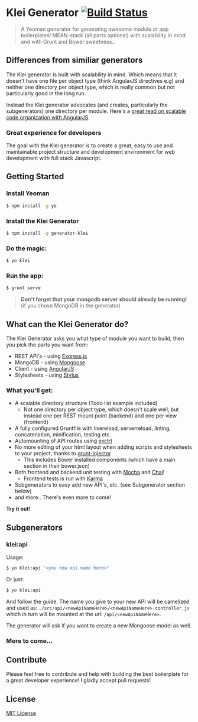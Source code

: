 # Klei Generator [![Build Status](https://secure.travis-ci.org/klei-dev/generator-klei.png?branch=master)](https://travis-ci.org/klei-dev/generator-klei)

> A Yeoman generator for generating awesome module or app boilerplates! MEAN-stack (all parts optional) with scalability in mind and with Grunt and Bower sweetness..

## Differences from similiar generators

The Klei generator is built with scalability in mind. Which means that it doesn't have one file per object type (think AngularJS directives e.g) and neither one directory per object type, which is really common but not particularly good in the long run.

Instead the Klei generator advocates (and creates, particularly the subgenerators) one directory per module. Here's a [great read on scalable code organization with AngularJS](https://medium.com/opinionated-angularjs/9f01b594bf06).

### Great experience for developers

The goal with the Klei generator is to create a great, easy to use and maintainable project structure and development environment for web development with full stack Javascript.

## Getting Started

### Install Yeoman

```bash
$ npm install -g yo
```

### Install the Klei Generator

```bash
$ npm install -g generator-klei
```

### Do the magic:

```bash
$ yo klei
```

### Run the app:

```bash
$ grunt serve
```
> **Don't forget that your mongodb server should already be running!** (if you chose MongoDB in the generator)

## What can the Klei Generator do?

The Klei Generator asks you what type of module you want to build, then you pick the parts you want from:

* REST API's - using [Express.js](http://expressjs.com)
* MongoDB - using [Mongoose](http://mongoosejs.com)
* Client - using [AngularJS](http://angularjs.org)
* Stylesheets - using [Stylus](http://learnboost.github.io/stylus/)

### What you'll get:

* A scalable directory structure (Todo list example included)
  - Not one directory per object type, which doesn't scale well, but instead one per REST mount point (backend) and one per view (frontend)
* A fully configured Gruntfile with livereload, serverreload, linting, concatenation, minification, testing etc.
* Automounting of API routes using [exctrl](https://npmjs.org/package/exctrl)
* No more editing of your html layout when adding scripts and stylesheets to your project, thanks to [grunt-injector](https://npmjs.org/package/grunt-injector)
  - This includes Bower installed components (which have a main section in their bower.json)
* Both frontend and backend unit testing with [Mocha](http://visionmedia.github.io/mocha/) and [Chai](http://chaijs.com/)!
  - Frontend tests is run with [Karma](http://karma-runner.github.io/)
* Subgenerators to easy add new API's, etc. (see Subgenerator section below)
* and more.. There's even more to come!

**Try it out!**

## Subgenerators

### klei:api

Usage:

```bash
$ yo klei:api "<you new api name here>"
```

Or just:

```bash
$ yo klei:api
```

And follow the guide.
The name you give to your new API will be camelized and used as: `./src/api/<newApiNameHere>/<newApiNameHere>.controller.js` which in turn will be mounted at the url: `/api/<newApiNameHere>`.

The generator will ask if you want to create a new Mongoose model as well.

### More to come...

## Contribute

Please feel free to contribute and help with building the best boilerplate for a great developer experience! I gladly accept pull requests!


## License

[MIT License](http://en.wikipedia.org/wiki/MIT_License)
